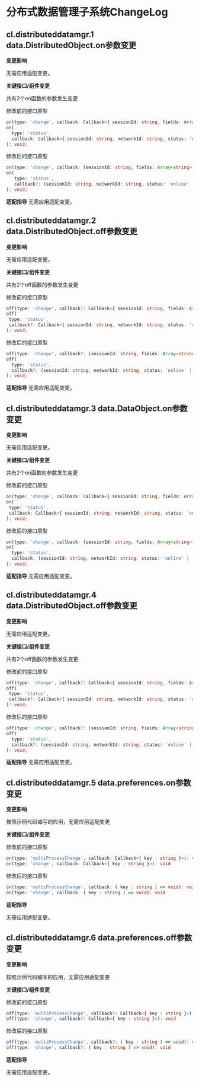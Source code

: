 
# 分布式数据管理子系统ChangeLog

## cl.distributeddatamgr.1 data.DistributedObject.on参数变更

**变更影响**

无需应用适配变更。

**关键接口/组件变更**

共有2个on函数的参数发生变更

修改前的接口原型

 ```ts
 on(type: 'change', callback: Callback<{ sessionId: string, fields: Array<string> }>): void;
 on(
   type: 'status',
   callback: Callback<{ sessionId: string, networkId: string, status: 'online' | 'offline' }>
 ): void;
 
 ```

修改后的接口原型

 ```ts
 on(type: 'change', callback: (sessionId: string, fields: Array<string>) => void): void;
 on(
    type: 'status',
    callback?: (sessionId: string, networkId: string, status: 'online' | 'offline' ) => void
 ): void;
 ```

**适配指导**
无需应用适配变更。



## cl.distributeddatamgr.2 data.DistributedObject.off参数变更

**变更影响**

无需应用适配变更。

**关键接口/组件变更**

共有2个off函数的参数发生变更

修改前的接口原型

 ```ts
off(type: 'change', callback?: Callback<{ sessionId: string, fields: Array<string> }>): void;
off(
  type: 'status',
  callback?: Callback<{ sessionId: string, networkId: string, status: 'online' | 'offline' }>
): void;

 ```

修改后的接口原型

 ```ts
off(type: 'change', callback?: (sessionId: string, fields: Array<string>) => void): void;
off(
   type: 'status',
   callback?: (sessionId: string, networkId: string, status: 'online' | 'offline' ) => void
): void;
 ```

**适配指导**
无需应用适配变更。



## cl.distributeddatamgr.3 data.DataObject.on参数变更

**变更影响**

无需应用适配变更。

**关键接口/组件变更**

共有2个on函数的参数发生变更

修改前的接口原型

 ```ts
on(type: 'change', callback: Callback<{ sessionId: string, fields: Array<string> }>): void;
on(
  type: 'status',
  callback: Callback<{ sessionId: string, networkId: string, status: 'online' | 'offline' }>
): void;

 ```

修改后的接口原型

 ```ts
on(type: 'change', callback: (sessionId: string, fields: Array<string>) => void): void;
on(
   type: 'status',
   callback: (sessionId: string, networkId: string, status: 'online' | 'offline' ) => void
): void;
 ```

**适配指导**
无需应用适配变更。



## cl.distributeddatamgr.4 data.DistributedObject.off参数变更

**变更影响**

无需应用适配变更。

**关键接口/组件变更**

共有2个off函数的参数发生变更

修改前的接口原型

 ```ts
off(type: 'change', callback?: Callback<{ sessionId: string, fields: Array<string> }>): void;
off(
  type: 'status',
  callback?: Callback<{ sessionId: string, networkId: string, status: 'online' | 'offline' }>
): void;

 ```

修改后的接口原型

 ```ts
off(type: 'change', callback?: (sessionId: string, fields: Array<string>) => void): void;
off(
   type: 'status',
   callback?: (sessionId: string, networkId: string, status: 'online' | 'offline' ) => void
): void;
 ```

**适配指导**
无需应用适配变更。



## cl.distributeddatamgr.5 data.preferences.on参数变更

**变更影响**

按照示例代码编写的应用，无需应用适配变更

**关键接口/组件变更**

修改前的接口原型

 ```ts
on(type: 'multiProcessChange', callback: Callback<{ key : string }>): void
on(type: 'change', callback: Callback<{ key : string }>): void
 ```

修改后的接口原型

 ```ts
on(type: 'multiProcessChange', callback: ( key : string ) => void): void
on(type: 'change', callback: ( key : string ) => void): void
 ```

**适配指导**

无需应用适配变更。



## cl.distributeddatamgr.6 data.preferences.off参数变更

**变更影响**

按照示例代码编写的应用，无需应用适配变更

**关键接口/组件变更**

修改前的接口原型

 ```ts
off(type: 'multiProcessChange', callback?: Callback<{ key : string }>): void
off(type: 'change', callback?: Callback<{ key : string }>): void
 ```

修改后的接口原型

 ```ts
off(type: 'multiProcessChange', callback?: ( key : string ) => void): void
off(type: 'change', callback?: ( key : string ) => void): void
 ```

**适配指导**

无需应用适配变更。


